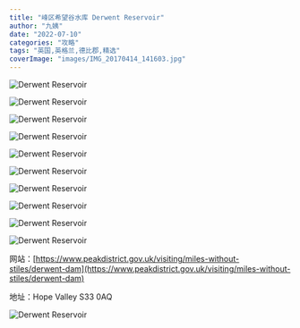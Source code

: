 ```yaml
---
title: "峰区希望谷水库 Derwent Reservoir"
author: "九姨"
date: "2022-07-10"
categories: "攻略"
tags: "英国,英格兰,德比郡,精选"
coverImage: "images/IMG_20170414_141603.jpg"
---
```


>

![Derwent Reservoir](images/IMG_20170414_125144.jpg)

>

![Derwent Reservoir](images/IMG_20170414_130244.jpg)

>

![Derwent Reservoir](images/IMG_20170414_135806.jpg)

>

![Derwent Reservoir](images/IMG_20170414_141603.jpg)

>

![Derwent Reservoir](images/P1000791.jpg)

>

![Derwent Reservoir](images/IMG_20170414_144445.jpg)

>

![Derwent Reservoir](images/IMG_20170414_145518.jpg)

>

![Derwent Reservoir](images/IMG_20170414_153756.jpg)

>

![Derwent Reservoir](images/P1010011.jpg)

>

![Derwent Reservoir](images/IMG_20170414_165850.jpg)


网站：[https://www.peakdistrict.gov.uk/visiting/miles-without-stiles/derwent-dam](https://www.peakdistrict.gov.uk/visiting/miles-without-stiles/derwent-dam)

地址：Hope Valley S33 0AQ

![Derwent Reservoir](images/derwent.jpg)